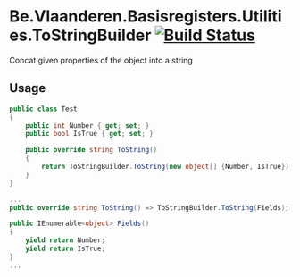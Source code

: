 # Be.Vlaanderen.Basisregisters.Utilities.ToStringBuilder [![Build Status](https://github.com/Informatievlaanderen/tostring-builder/workflows/CI/badge.svg)](https://github.com/Informatievlaanderen/tostring-builder/actions)

Concat given properties of the object into a string

## Usage

```csharp
public class Test
{
    public int Number { get; set; }
    public bool IsTrue { get; set; }

    public override string ToString()
    {
        return ToStringBuilder.ToString(new object[] {Number, IsTrue});
    }
}
```

```csharp
...
public override string ToString() => ToStringBuilder.ToString(Fields);

public IEnumerable<object> Fields()
{
    yield return Number;
    yield return IsTrue;
}
...
```
